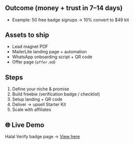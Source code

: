 # <Playbook Name>

## Outcome (money + trust in 7–14 days)
- Example: 50 free badge signups → 10% convert to $49 kit

## Assets to ship
- Lead magnet PDF
- MailerLite landing page + automation
- WhatsApp onboarding script + QR code
- Offer page (`offer.md`)

## Steps
1. Define your niche & promise
2. Build freebie (verification badge / checklist)
3. Setup landing + QR code
4. Deliver → upsell Starter Kit
5. Scale with affiliates
## 🌐 Live Demo
Halal Verify badge page → [View here](https://globalbitab.github.io/HalalBusinessPlaybooks/)
